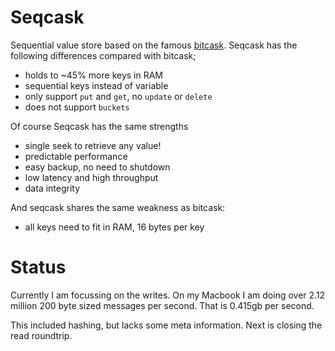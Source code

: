 # Seqcask

Sequential value store based on the famous [bitcask](https://github.com/basho/bitcask/blob/develop/doc/bitcask-intro.pdf). 
Seqcask has the following differences compared with bitcask;

* holds to ~45% more keys in RAM
* sequential keys instead of variable
* only support `put` and `get`, no `update` or `delete`
* does not support `buckets`

Of course Seqcask has the same strengths

* single seek to retrieve any value!
* predictable performance
* easy backup, no need to shutdown
* low latency and high throughput
* data integrity

And seqcask shares the same weakness as bitcask:

* all keys need to fit in RAM, 16 bytes per key

# Status
Currently I am focussing on the writes. On my Macbook I am doing over 2.12 million 200 byte sized messages per second. That is 0.415gb per second.

This included hashing, but lacks some meta information. Next is closing the read roundtrip.
